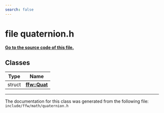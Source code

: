 ```yaml
---
search: false
---
```


# file quaternion.h

**[Go to the source code of this file.](quaternion_8h_source.md)**
## Classes

|Type|Name|
|-----|-----|
|struct|[**ffw::Quat**](structffw_1_1_quat.md)|




----------------------------------------
The documentation for this class was generated from the following file: `include/ffw/math/quaternion.h`
